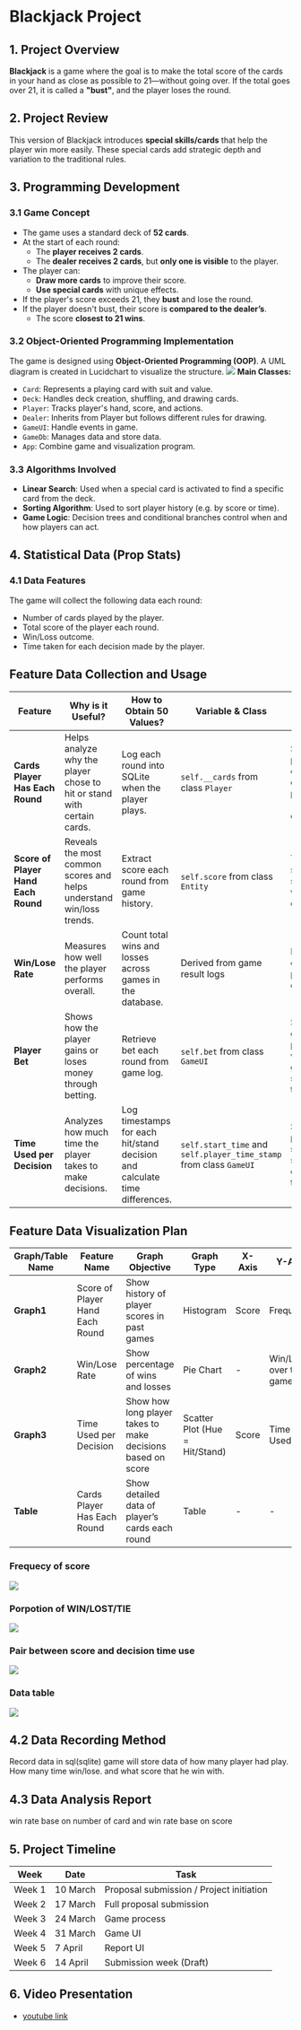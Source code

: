 # Blackjack Project

## 1. Project Overview

**Blackjack** is a game where the goal is to make the total score of the cards in your hand as close as possible to 21—without going over. If the total goes over 21, it is called a **"bust"**, and the player loses the round.

## 2. Project Review

This version of Blackjack introduces **special skills/cards** that help the player win more easily. These special cards add strategic depth and variation to the traditional rules.

## 3. Programming Development

### 3.1 Game Concept

-   The game uses a standard deck of **52 cards**.
-   At the start of each round:
    -   The **player receives 2 cards**.
    -   The **dealer receives 2 cards**, but **only one is visible** to the player.
-   The player can:
    -   **Draw more cards** to improve their score.
    -   **Use special cards** with unique effects.
-   If the player's score exceeds 21, they **bust** and lose the round.
-   If the player doesn't bust, their score is **compared to the dealer’s**.
    -   The score **closest to 21 wins**.

### 3.2 Object-Oriented Programming Implementation

The game is designed using **Object-Oriented Programming (OOP)**. A UML diagram is created in Lucidchart to visualize the structure.
<image src="./document/UML.png"/>
**Main Classes:**

-   `Card`: Represents a playing card with suit and value.
-   `Deck`: Handles deck creation, shuffling, and drawing cards.
-   `Player`: Tracks player's hand, score, and actions.
-   `Dealer`: Inherits from Player but follows different rules for drawing.
-   `GameUI`: Handle events in game.
-   `GameDb`: Manages data and store data.
-   `App`: Combine game and visualization program.

### 3.3 Algorithms Involved

-   **Linear Search**: Used when a special card is activated to find a specific card from the deck.
-   **Sorting Algorithm**: Used to sort player history (e.g. by score or time).
-   **Game Logic**: Decision trees and conditional branches control when and how players can act.

## 4. Statistical Data (Prop Stats)

### 4.1 Data Features

The game will collect the following data each round:

-   Number of cards played by the player.
-   Total score of the player each round.
-   Win/Loss outcome.
-   Time taken for each decision made by the player.

## Feature Data Collection and Usage

| **Feature**                         | **Why is it Useful?**                                                  | **How to Obtain 50 Values?**                                               | **Variable & Class**                                               | **Display Method**                                                 |
| ----------------------------------- | ---------------------------------------------------------------------- | -------------------------------------------------------------------------- | ------------------------------------------------------------------ | ------------------------------------------------------------------ |
| **Cards Player Has Each Round**     | Helps analyze why the player chose to hit or stand with certain cards. | Log each round into SQLite when the player plays.                          | `self.__cards` from class `Player`                                 | Show percentage of hit/stand choices per card (Bar chart or Table) |
| **Score of Player Hand Each Round** | Reveals the most common scores and helps understand win/loss trends.   | Extract score each round from game history.                                | `self.score` from class `Entity`                                   | Table showing score vs win/loss outcome                            |
| **Win/Lose Rate**                   | Measures how well the player performs overall.                         | Count total wins and losses across games in the database.                  | Derived from game result logs                                      | Pie chart or percentage display                                    |
| **Player Bet**                      | Shows how the player gains or loses money through betting.             | Retrieve bet each round from game log.                                     | `self.bet` from class `GameUI`                                     | Show total gain/loss, possibly with a line graph or summary table  |
| **Time Used per Decision**          | Analyzes how much time the player takes to make decisions.             | Log timestamps for each hit/stand decision and calculate time differences. | `self.start_time` and `self.player_time_stamp` from class `GameUI` | Scatter plot showing score vs decision time                        |

## Feature Data Visualization Plan

| **Graph/Table Name** | **Feature Name**                | **Graph Objective**                                         | **Graph Type**                 | **X-Axis** | **Y-Axis**                |
| -------------------- | ------------------------------- | ----------------------------------------------------------- | ------------------------------ | ---------- | ------------------------- |
| **Graph1**           | Score of Player Hand Each Round | Show history of player scores in past games                 | Histogram                      | Score      | Frequency                 |
| **Graph2**           | Win/Lose Rate                   | Show percentage of wins and losses                          | Pie Chart                      | -          | Win/Lose over total games |
| **Graph3**           | Time Used per Decision          | Show how long player takes to make decisions based on score | Scatter Plot (Hue = Hit/Stand) | Score      | Time Used                 |
| **Table**            | Cards Player Has Each Round     | Show detailed data of player’s cards each round             | Table                          | -          | -                         |

### Frequecy of score

<image src="./screenshots/visualization/histogram.png"/>

### Porpotion of WIN/LOST/TIE

<image src="./screenshots/visualization/piechart.png"/>

### Pair between score and decision time use

<image src="./screenshots/visualization/pair.png"/>

### Data table

<image src="./screenshots/visualization/table.png"/>

## 4.2 Data Recording Method

Record data in sql(sqlite) game will store data of how many player had play. How many time win/lose. and what score that he win with.

## 4.3 Data Analysis Report

win rate base on number of card and win rate base on score

## 5. Project Timeline

| **Week** | **Date** | **Task**                                 |
| -------- | -------- | ---------------------------------------- |
| Week 1   | 10 March | Proposal submission / Project initiation |
| Week 2   | 17 March | Full proposal submission                 |
| Week 3   | 24 March | Game process                             |
| Week 4   | 31 March | Game UI                                  |
| Week 5   | 7 April  | Report UI                                |
| Week 6   | 14 April | Submission week (Draft)                  |

## 6. Video Presentation

-   [youtube link](https://youtu.be/4vk-7XwjIeE)
